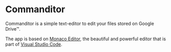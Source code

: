 # Commanditor

Commanditor is a simple text-editor to edit your files stored on Google Drive™.

The app is based on [Monaco Editor](https://github.com/microsoft/monaco-editor), the beautiful and powerful editor that is part of [Visual Studio Code](https://github.com/Microsoft/vscode).
